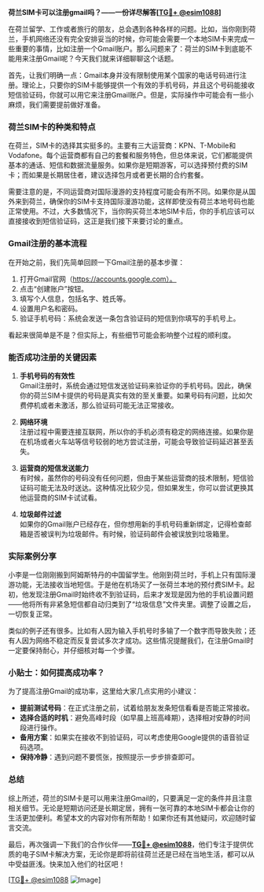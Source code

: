 **荷兰SIM卡可以注册gmail吗？——一份详尽解答[[TG💪+ @esim1088](https://t.me/s/esim1088)]**

在荷兰留学、工作或者旅行的朋友，总会遇到各种各样的问题。比如，当你刚到荷兰，手机网络还没有完全安排妥当的时候，你可能会需要一个本地SIM卡来完成一些重要的事情，比如注册一个Gmail账户。那么问题来了：荷兰的SIM卡到底能不能用来注册Gmail呢？今天我们就来详细聊聊这个话题。

首先，让我们明确一点：Gmail本身并没有限制使用某个国家的电话号码进行注册。理论上，只要你的SIM卡能够提供一个有效的手机号码，并且这个号码能接收短信验证码，你就可以用它来注册Gmail账户。但是，实际操作中可能会有一些小麻烦，我们需要提前做好准备。

### 荷兰SIM卡的种类和特点

在荷兰，SIM卡的选择其实挺多的。主要有三大运营商：KPN、T-Mobile和Vodafone。每个运营商都有自己的套餐和服务特色，但总体来说，它们都能提供基本的通话、短信和数据流量服务。如果你是短期游客，可以选择预付费的SIM卡；而如果是长期居住者，建议选择包月或者更长期的合约套餐。

需要注意的是，不同运营商对国际漫游的支持程度可能会有所不同。如果你是从国外来到荷兰，确保你的SIM卡支持国际漫游功能，这样即使没有荷兰本地号码也能正常使用。不过，大多数情况下，当你购买荷兰本地SIM卡后，你的手机应该可以直接接收到短信验证码，这正是我们接下来要讨论的重点。

### Gmail注册的基本流程

在开始之前，我们先简单回顾一下Gmail注册的基本步骤：

1. 打开Gmail官网（https://accounts.google.com）。
2. 点击“创建账户”按钮。
3. 填写个人信息，包括名字、姓氏等。
4. 设置用户名和密码。
5. 验证手机号码：系统会发送一条包含验证码的短信到你填写的手机号上。

看起来很简单是不是？但实际上，有些细节可能会影响整个过程的顺利度。

### 能否成功注册的关键因素

1. **手机号码的有效性**  
   Gmail注册时，系统会通过短信发送验证码来验证你的手机号码。因此，确保你的荷兰SIM卡提供的号码是真实有效的至关重要。如果号码有问题，比如欠费停机或者未激活，那么验证码可能无法正常接收。

2. **网络环境**  
   注册过程中需要连接互联网，所以你的手机必须有稳定的网络连接。如果你是在机场或者火车站等信号较弱的地方尝试注册，可能会导致验证码延迟甚至丢失。

3. **运营商的短信发送能力**  
   有时候，虽然你的号码没有任何问题，但由于某些运营商的技术限制，短信验证码可能无法及时送达。这种情况比较少见，但如果发生，你可以尝试更换其他运营商的SIM卡试试看。

4. **垃圾邮件过滤**  
   如果你的Gmail账户已经存在，但你想用新的手机号码重新绑定，记得检查邮箱是否被误判为垃圾邮件。有时候，验证码邮件会被误放到垃圾箱里。

### 实际案例分享

小李是一位刚刚搬到阿姆斯特丹的中国留学生。他刚到荷兰时，手机上只有国际漫游功能，无法接收当地短信。于是他在机场买了一张荷兰本地的预付费SIM卡。起初，他发现注册Gmail时始终收不到验证码，后来才发现是因为他的手机设置问题——他将所有非紧急短信都自动归类到了“垃圾信息”文件夹里。调整了设置之后，一切恢复正常。

类似的例子还有很多。比如有人因为输入手机号时多输了一个数字而导致失败；还有人因为网络不稳定而反复尝试多次才成功。这些情况提醒我们，在注册Gmail时一定要保持耐心，并仔细核对每一个步骤。

### 小贴士：如何提高成功率？

为了提高注册Gmail的成功率，这里给大家几点实用的小建议：

- **提前测试号码**：在正式注册之前，试着给朋友发条短信看看是否能正常接收。
- **选择合适的时机**：避免高峰时段（如早晨上班高峰期），选择相对安静的时间段进行操作。
- **备用方案**：如果实在接收不到验证码，可以考虑使用Google提供的语音验证码选项。
- **保持冷静**：遇到问题不要慌张，按照提示一步步排查即可。

### 总结

综上所述，荷兰的SIM卡是可以用来注册Gmail的，只要满足一定的条件并且注意相关细节。无论是短期访问还是长期定居，拥有一张可靠的本地SIM卡都会让你的生活更加便利。希望本文的内容对你有所帮助！如果你还有其他疑问，欢迎随时留言交流。

最后，再次强调一下我们的合作伙伴——**[TG💪+ @esim1088](https://t.me/s/esim1088)**，他们专注于提供优质的电子SIM卡解决方案，无论你是即将前往荷兰还是已经在当地生活，都可以从中受益匪浅。快来加入他们的社区吧！

[[TG💪+ @esim1088](https://t.me/s/esim1088) ![Image](https://i.postimg.cc/4NQfJmqS/Snipaste-2025-05-13-00-14-12.png)]